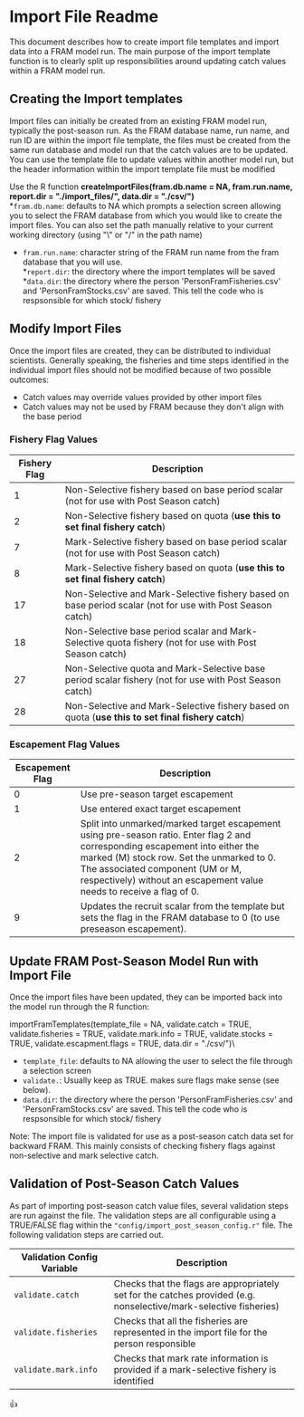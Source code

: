 # Import File Readme

This document describes how to create import file templates and import data into a FRAM model run.  The main purpose of the import template function is to clearly split up responsibilities around updating catch values within a FRAM model run.

## Creating the Import templates

Import files can initially be created from an existing FRAM model run, typically the post-season run.  As the FRAM database name, run name, and run ID are within the import file template, the files must be created from the same run database and model run that the catch values are to be updated.  You can use the template file to update values within another model run, but the header information within the import template file must be modified

Use the R function **createImportFiles(fram.db.name = NA, fram.run.name, report.dir = "./import_files/",  data.dir = "./csv/")**\
*`fram.db.name`: defaults to NA which prompts a selection screen allowing you to select the FRAM database from which you would like to create the import files.  You can also set the path manually relative to your current working directory (using "\\" or "/" in the path name) 
* `fram.run.name`: character string of the FRAM run name from the fram database that you will use.  
*`report.dir`: the directory where the import templates will be saved
*`data.dir`: the directory where the person 'PersonFramFisheries.csv' and 'PersonFramStocks.csv' are saved.  This tell the code who is respsonsible for which stock/ fishery

## Modify Import Files

Once the import files are created, they can be distributed to individual scientists.  Generally speaking, the fisheries and time steps identified in the individual import files should not be modified because of two possible outcomes:

* Catch values may override values provided by other import files
* Catch values may not be used by FRAM because they don't align with the base period


### Fishery Flag Values

Fishery Flag | Description 
------------ | -------------
 1 | Non-Selective fishery based on base period scalar (not for use with Post Season catch) 
 2 | Non-Selective fishery based on quota (**use this to set final fishery catch**) 
 7 | Mark-Selective fishery based on base period scalar (not for use with Post Season catch) 
 8 | Mark-Selective fishery based on quota (**use this to set final fishery catch**) 
 17 | Non-Selective and Mark-Selective fishery based on base period scalar (not for use with Post Season catch) 
 18 | Non-Selective base period scalar and Mark-Selective quota fishery (not for use with Post Season catch) 
 27 | Non-Selective quota and Mark-Selective base period scalar fishery (not for use with Post Season catch) 
 28 | Non-Selective and Mark-Selective fishery based on quota (**use this to set final fishery catch**) 

### Escapement Flag Values
Escapement Flag | Description
--------------- | -------------
0 | Use pre-season target escapement
1 | Use entered exact target escapement
2 | Split into unmarked/marked target escapement using pre-season ratio. Enter flag 2 and corresponding escapement into either the marked (M) stock row.  Set the unmarked to 0. The associated component (UM or M, respectively) without an escapement value needs to receive a flag of 0.
9 | Updates the recruit scalar from the template but sets the flag in the FRAM database to 0 (to use preseason escapement).


## Update FRAM Post-Season Model Run with Import File

Once the import files have been updated, they can be imported back into the model run through the R function:

importFramTemplates(template_file = NA, validate.catch = TRUE, validate.fisheries = TRUE, validate.mark.info = TRUE, validate.stocks = TRUE, validate.escapment.flags = TRUE, data.dir = "./csv/")\

* `template_file`: defaults to NA allowing the user to select the file through a selection screen
* `validate.`: Usually keep as TRUE.  makes sure flags make sense (see below).
* `data.dir`: the directory where the person 'PersonFramFisheries.csv' and 'PersonFramStocks.csv' are saved.  This tell the code who is respsonsible for which stock/ fishery

Note: The import file is validated for use as a post-season catch data set for backward FRAM.  This mainly consists of checking fishery flags against non-selective and mark selective catch.

## Validation of Post-Season Catch Values

As part of importing post-season catch value files, several validation steps are run against the file.  The validation steps are all configurable using a TRUE/FALSE flag within the `"config/import_post_season_config.r"` file.  The following validation steps are carried out.

Validation Config Variable | Description 
------------ | -------------
 `validate.catch` | Checks that the flags are appropriately set for the catches provided (e.g. nonselective/mark-selective fisheries)
 `validate.fisheries` | Checks that all the fisheries are represented in the import file for the person responsible
 `validate.mark.info` |  Checks that mark rate information is provided if a mark-selective fishery is identified

:+1:

